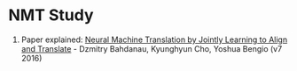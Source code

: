 # NMT Study

1. Paper explained: [Neural Machine Translation by Jointly Learning to Align and Translate](https://arxiv.org/abs/1409.0473) - Dzmitry Bahdanau, Kyunghyun Cho, Yoshua Bengio (v7 2016)

